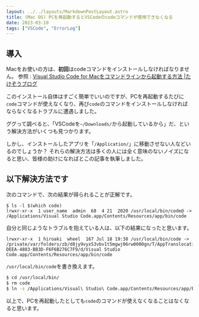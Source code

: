 ```yaml
---
layout: ../../layouts/MarkdownPostLayout.astro
title: (Mac OS) PCを再起動するとVSCodeのcodeコマンドが使用できなくなる
date: 2023-03-10
tags: ["VSCode", "ErrorLog"]
---
```


## 導入
Macをお使いの方は、**初回**はcodeコマンドをインストールしなければなりません。
参照 : [Visual Studio Code for Macをコマンドラインから起動する方法 |たけぞうブログ](https://blog.takezou.com/archives/2749)


このインストール自体はすごく簡単でいいのですが、PCを再起動するたびに``code``コマンドが使えなくなり、再び``code``のコマンドをインストールしなければならなくなるトラブルに遭遇しました。

ググって調べると、「VSCodeを``~/Downloads/``から起動しているから」だ、という解決方法がいくつも見つかります。

しかし、インストールしたアプリを「``/Application/``」に移動させない人などいるのでしょうか？
それらの解決方法は多くの人には全く意味のないノイズになると思い、皆様の助けになればとこの記事を執筆しました。


## 以下解決方法です

次のコマンドで、次の結果が得られることが正解です。

```shell
$ ls -l $(which code)
lrwxr-xr-x  1 user_name  admin  68  4 21  2020 /usr/local/bin/code@ -> /Applications/Visual Studio Code.app/Contents/Resources/app/bin/code
```

自分と同じようなトラブルを抱えている人は、以下の結果になったと思います。

```shell
lrwxr-xr-x  1 hiroaki  wheel  167 Jul 18 19:38 /usr/local/bin/code -> /private/var/folders/zb/d8jy9vyx53vbv1t5mgwj06rw0000gn/T/AppTranslocation/877962BA-DEEA-4883-BB3D-F6F6B276C7F9/d/Visual Studio Code.app/Contents/Resources/app/bin/code
```

``/usr/local/bin/code``を書き換えます。

```bash
$ cd /usr/local/bin/
$ rm code
$ ln -s /Applications/Visual\ Studio\ Code.app/Contents/Resources/app/bin/code code
```

以上で、PCを再起動したとしても``code``のコマンドが使えなくなることはなくなると思います。
